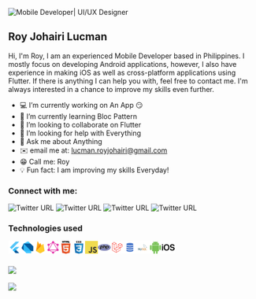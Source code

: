

![Mobile Developer| UI/UX Designer](https://pasinfotech.com/wp-content/uploads/2019/06/flutter-banner.jpg)

## Roy Johairi Lucman

Hi, I'm Roy, I am an experienced Mobile Developer based in Philippines. I mostly focus on developing Android applications, however, I also have experience in making iOS as well as cross-platform applications using Flutter. If there is anything I can help you with, feel free to contact me. I'm always interested in a chance to improve my skills even further.

- 💻 I’m currently working on An App 😏 
-  :book: I’m currently learning  Bloc Pattern
- 👯 I’m looking to collaborate on  Flutter
- 🔎 I’m looking for help with  Everything
- 💬 Ask me about Anything
- ✉️  email me at: [lucman.royjohairi@gmail.com](mailto:lucman.royjohairi@gmail.com)
- 😁 Call me: Roy
- 💡 Fun fact: I am improving my skills Everyday!
<!--
### Connect with me:

[<img align="left" alt="codeSTACKr | YouTube" width="22px" src="https://cdn.jsdelivr.net/npm/simple-icons@v3/icons/gmail.svg" />][gmail]
[<img align="left" alt="codeSTACKr | YouTube" width="22px" src="https://cdn.jsdelivr.net/npm/simple-icons@v3/icons/youtube.svg" />][youtube]
[<img align="left" alt="codeSTACKr | Twitter" width="22px" src="https://cdn.jsdelivr.net/npm/simple-icons@v3/icons/twitter.svg" />][twitter]
[<img align="left" alt="codeSTACKr | LinkedIn" width="22px" src="https://cdn.jsdelivr.net/npm/simple-icons@v3/icons/linkedin.svg" />][linkedin]
[<img align="left" alt="codeSTACKr | Instagram" width="22px" src="https://cdn.jsdelivr.net/npm/simple-icons@v3/icons/instagram.svg" />][instagram]
[<img align="left" alt="codeSTACKr | Instagram" width="22px" src="https://cdn.jsdelivr.net/npm/simple-icons@v3/icons/facebook.svg" />][instagram]
[<img align="left" alt="codeSTACKr | Instagram" width="22px" src="https://cdn.jsdelivr.net/npm/simple-icons@v3/icons/upwork.svg" />][instagram]
[<img align="left" alt="codeSTACKr | Instagram" width="22px" src="https://cdn.jsdelivr.net/npm/simple-icons@v3/icons/stackoverflow.svg" />][instagram]
[<img align="left" alt="codeSTACKr | Instagram" width="22px" src="https://cdn.jsdelivr.net/npm/simple-icons@v3/icons/fiverr.svg" />][instagram]
-->

### Connect with me: 

![Twitter URL](https://img.shields.io/twitter/url?label=gmail&logo=gmail&style=social&url=https%3A%2F%2Fwww.twitter.com)
![Twitter URL](https://img.shields.io/twitter/url?label=Twitter&logo=twitter&style=social&url=https%3A%2F%2Fwww.twitter.com)
![Twitter URL](https://img.shields.io/twitter/url?color=blue&label=YouTube&logo=Youtube&style=social&url=https%3A%2F%2Fwww.linkedin.com%2F)
![Twitter URL](https://img.shields.io/twitter/url?color=blue&label=LinkedIn&logo=LinkedIn&style=social&url=https%3A%2F%2Fwww.linkedin.com%2F)

### Technologies used


[<img align="left" alt="CSS3" width="26px" src="https://raw.githubusercontent.com/github/explore/80688e429a7d4ef2fca1e82350fe8e3517d3494d/topics/flutter/flutter.png" />][cssplaylist]
[<img align="left" alt="Gatsby" width="26px" src="https://raw.githubusercontent.com/github/explore/e94815998e4e0713912fed477a1f346ec04c3da2/topics/dart/dart.png" />][webdevplaylist]
[<img align="left" alt="Terminal" width="26px" src="https://raw.githubusercontent.com/github/explore/80688e429a7d4ef2fca1e82350fe8e3517d3494d/topics/firebase/firebase.png" />][webdevplaylist]
[<img align="left" alt="GraphQL" width="26px" src="https://raw.githubusercontent.com/github/explore/80688e429a7d4ef2fca1e82350fe8e3517d3494d/topics/graphql/graphql.png" />][webdevplaylist]
[<img align="left" alt="JavaScript" width="26px" src="https://raw.githubusercontent.com/github/explore/80688e429a7d4ef2fca1e82350fe8e3517d3494d/topics/html/html.png" />][jsplaylist]
[<img align="left" alt="JavaScript" width="26px" src="https://raw.githubusercontent.com/github/explore/80688e429a7d4ef2fca1e82350fe8e3517d3494d/topics/css/css.png" />][jsplaylist]
[<img align="left" alt="JavaScript" width="26px" src="https://raw.githubusercontent.com/github/explore/80688e429a7d4ef2fca1e82350fe8e3517d3494d/topics/javascript/javascript.png" />][jsplaylist]
[<img align="left" alt="JavaScript" width="26px" src="https://raw.githubusercontent.com/github/explore/80688e429a7d4ef2fca1e82350fe8e3517d3494d/topics/php/php.png" />][jsplaylist]
[<img align="left" alt="JavaScript" width="26px" src="https://raw.githubusercontent.com/github/explore/80688e429a7d4ef2fca1e82350fe8e3517d3494d/topics/laravel/laravel.png" />][jsplaylist]
[<img align="left" alt="SQL" width="26px" src="https://raw.githubusercontent.com/github/explore/80688e429a7d4ef2fca1e82350fe8e3517d3494d/topics/sql/sql.png" />][webdevplaylist]
[<img align="left" alt="MySQL" width="26px" src="https://raw.githubusercontent.com/github/explore/80688e429a7d4ef2fca1e82350fe8e3517d3494d/topics/mysql/mysql.png" />][webdevplaylist]
[<img align="left" alt="MySQL" width="26px" src="https://raw.githubusercontent.com/github/explore/80688e429a7d4ef2fca1e82350fe8e3517d3494d/topics/android/android.png" />][webdevplaylist]
[<img align="left" alt="MySQL" width="26px" src="https://raw.githubusercontent.com/github/explore/80688e429a7d4ef2fca1e82350fe8e3517d3494d/topics/ios/ios.png" />][webdevplaylist]

<br />
<br />
<br />

<img align="left" src="https://github-readme-stats.vercel.app/api?username=lucmanroyjohairi"/>

</br>
<br />

<img align="left" src="https://github-readme-stats.vercel.app/api/top-langs/?username=lucmanroyjohairi&layout=compact" />

[gmail]: https://mail.google.com/
[twitter]: https://twitter.com
[youtube]: https://youtube.com
[instagram]: https://instagram.com
[linkedin]: https://linkedin.com
[webdevplaylist]: https://www.youtube.com
[cssplaylist]: https://www.youtube.com
[jsplaylist]: https://www.youtube.com


